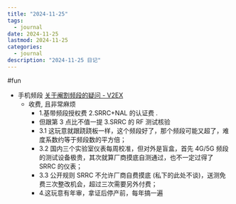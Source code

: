 ```yaml
---
title: "2024-11-25"
tags:
  - journal
date: 2024-11-25
lastmod: 2024-11-25
categories:
  - journal
description: "2024-11-25 日记"
---
```


#fun

- 手机频段 [关于阉割频段的疑问 - V2EX](https://www.v2ex.com/t/1092170)
    - 收费, 且非常麻烦
        - 1.基带频段授权费 2.SRRC+NAL 的认证费  .
        - 但跟第 3 点比不值一提 3.SRRC 的 RF 测试核验  
        - 3.1 这玩意就跟跷跷板一样，这个频段好了，那个频段可能又超了，难度系数约等于频段数的平方倍；  
        - 3.2 国内三个实验室仪表每周校准，但对外是盲盒，首先 4G/5G 频段的测试设备极贵，其次就算厂商摸底自测通过，也不一定过得了 SRRC 的仪表；  
        - 3.3 公开规则 SRRC 不允许厂商自费摸底 (私下的此处不谈)，送测免费三次整改机会，超过三次需要另外付费；  
        - 4.这玩意有年审，拿证后停产前，每年搞一遍
